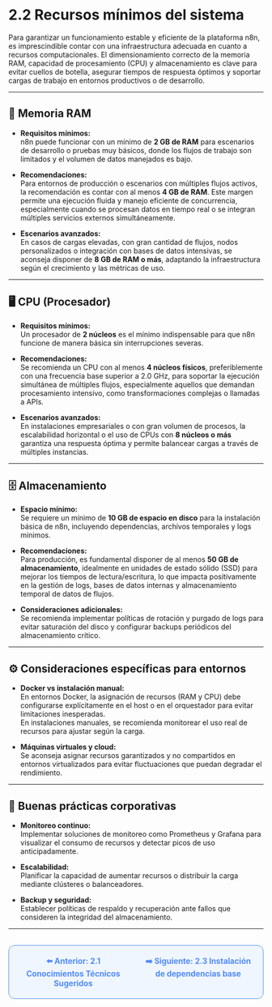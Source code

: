 # 2.2 Recursos mínimos del sistema

Para garantizar un funcionamiento estable y eficiente de la plataforma n8n, es imprescindible contar con una infraestructura adecuada en cuanto a recursos computacionales. El dimensionamiento correcto de la memoria RAM, capacidad de procesamiento (CPU) y almacenamiento es clave para evitar cuellos de botella, asegurar tiempos de respuesta óptimos y soportar cargas de trabajo en entornos productivos o de desarrollo.

---

## 💾 Memoria RAM

- **Requisitos mínimos:**  
  n8n puede funcionar con un mínimo de **2 GB de RAM** para escenarios de desarrollo o pruebas muy básicos, donde los flujos de trabajo son limitados y el volumen de datos manejados es bajo.

- **Recomendaciones:**  
  Para entornos de producción o escenarios con múltiples flujos activos, la recomendación es contar con al menos **4 GB de RAM**. Este margen permite una ejecución fluida y manejo eficiente de concurrencia, especialmente cuando se procesan datos en tiempo real o se integran múltiples servicios externos simultáneamente.

- **Escenarios avanzados:**  
  En casos de cargas elevadas, con gran cantidad de flujos, nodos personalizados o integración con bases de datos intensivas, se aconseja disponer de **8 GB de RAM o más**, adaptando la infraestructura según el crecimiento y las métricas de uso.

---

## 🖥️ CPU (Procesador)

- **Requisitos mínimos:**  
  Un procesador de **2 núcleos** es el mínimo indispensable para que n8n funcione de manera básica sin interrupciones severas.

- **Recomendaciones:**  
  Se recomienda un CPU con al menos **4 núcleos físicos**, preferiblemente con una frecuencia base superior a 2.0 GHz, para soportar la ejecución simultánea de múltiples flujos, especialmente aquellos que demandan procesamiento intensivo, como transformaciones complejas o llamadas a APIs.

- **Escenarios avanzados:**  
  En instalaciones empresariales o con gran volumen de procesos, la escalabilidad horizontal o el uso de CPUs con **8 núcleos o más** garantiza una respuesta óptima y permite balancear cargas a través de múltiples instancias.

---

## 🗄️ Almacenamiento

- **Espacio mínimo:**  
  Se requiere un mínimo de **10 GB de espacio en disco** para la instalación básica de n8n, incluyendo dependencias, archivos temporales y logs mínimos.

- **Recomendaciones:**  
  Para producción, es fundamental disponer de al menos **50 GB de almacenamiento**, idealmente en unidades de estado sólido (SSD) para mejorar los tiempos de lectura/escritura, lo que impacta positivamente en la gestión de logs, bases de datos internas y almacenamiento temporal de datos de flujos.

- **Consideraciones adicionales:**  
  Se recomienda implementar políticas de rotación y purgado de logs para evitar saturación del disco y configurar backups periódicos del almacenamiento crítico.

---

## ⚙️ Consideraciones específicas para entornos

- **Docker vs instalación manual:**  
  En entornos Docker, la asignación de recursos (RAM y CPU) debe configurarse explícitamente en el host o en el orquestador para evitar limitaciones inesperadas.  
  En instalaciones manuales, se recomienda monitorear el uso real de recursos para ajustar según la carga.

- **Máquinas virtuales y cloud:**  
  Se aconseja asignar recursos garantizados y no compartidos en entornos virtualizados para evitar fluctuaciones que puedan degradar el rendimiento.

---

## 🏢 Buenas prácticas corporativas

- **Monitoreo continuo:**  
  Implementar soluciones de monitoreo como Prometheus y Grafana para visualizar el consumo de recursos y detectar picos de uso anticipadamente.

- **Escalabilidad:**  
  Planificar la capacidad de aumentar recursos o distribuir la carga mediante clústeres o balanceadores.

- **Backup y seguridad:**  
  Establecer políticas de respaldo y recuperación ante fallos que consideren la integridad del almacenamiento.

---

<div align="center" style="border: 1px solid #4F8AFA; border-radius: 12px; padding: 20px; background: #f0f6ff; margin-top: 32px; display: flex; justify-content: center; gap: 32px;">
  <a href="2.1.%20Conocimientos%20Tecnicos%20Sugeridos.md" style="text-decoration:none; font-weight: bold; color: #4F8AFA; font-size: 1.1em;">⬅️ Anterior: 2.1 Conocimientos Técnicos Sugeridos</a>
  <a href="2.3.%20Instalacion%20de%20dependencias%20base.md" style="text-decoration:none; font-weight: bold; color: #4F8AFA; font-size: 1.1em;">➡️ Siguiente: 2.3 Instalación de dependencias base</a>
</div>